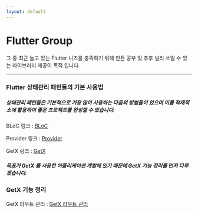 ```yaml
---
layout: default
---
```


# Flutter Group

그 중 최근 늘고 있는 Flutter 니즈를 충족하기 위해 만든 공부 및 추후 널리 쓰일 수 있는 라이브러리 제공이 목적 입니다.

-------

### Flutter 상태관리 패턴들의 기본 사용법

##### 상태관리 패턴들은 기본적으로 가장 많이 사용하는 다음의 방법들이 있으며 이를 적재적소에 활용하여 좋은 프로젝트를 완성할 수 있습니다.

BLoC 링크 : [BLoC](./flutter_state_pattern_bloc.html)

Provider 링크 : [Provider](./flutter_state_pattern_provider.html)

GetX 링크 : [GetX](./flutter_state_pattern_getx.html)

##### 목표가 GetX 를 사용한 어플리케이션 개발에 있기 때문에 GetX 기능 정리를 먼저 다루겠습니다.

### GetX 기능 정리

GetX 라우트 관리 : [GetX 라우트 관리](./flutter_state_route_getx.html)
